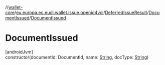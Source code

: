 //[wallet-core](../../../../index.md)/[eu.europa.ec.eudi.wallet.issue.openid4vci](../../index.md)/[DeferredIssueResult](../index.md)/[DocumentIssued](index.md)/[DocumentIssued](-document-issued.md)

# DocumentIssued

[androidJvm]\
constructor(documentId: DocumentId,
name: [String](https://kotlinlang.org/api/latest/jvm/stdlib/kotlin/-string/index.html),
docType: [String](https://kotlinlang.org/api/latest/jvm/stdlib/kotlin/-string/index.html))
